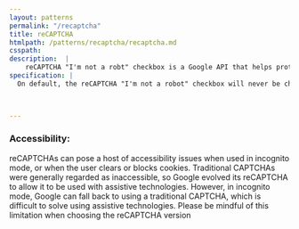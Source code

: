 ```yaml
---
layout: patterns
permalink: "/recaptcha"
title: reCAPTCHA
htmlpath: /patterns/recaptcha/recaptcha.md
csspath: 
description:  |
    reCAPTCHA "I'm not a robt" checkbox is a Google API that helps protect websites from spam and abuse. It uses advanced risk analysis techniques to tell humans and bots apart. Use reCAPTCHA anytime you feel the page is at risk for fraud or abuse.
specification: |
  On default, the reCAPTCHA "I'm not a robot" checkbox will never be checked. To integrate the reCAPTCHA widget into our page, follow [Google's instructions](https://developers.google.com/recaptcha/intro#recaptcha-audience) for integrating the recaptcha API into our page. 
 


---
```

<!--- if extra information is needed for this pattern, write here in Markdown. -->
<!--- to learn markdown format go to https://docs.github.com/en/github/writing-on-github/basic-writing-and-formatting-syntax -->

### Accessibility:
reCAPTCHAs can pose a host of accessibility issues when used in incognito mode, or when the user clears or blocks cookies. Traditional CAPTCHAs were generally regarded as inaccessible, so Google evolved its reCAPTCHA to allow it to be used with assistive technologies. However, in incognito mode, Google can fall back to using a traditional CAPTCHA, which is difficult to solve using assistive technologies. Please be mindful of this limitation when choosing the reCAPTCHA version